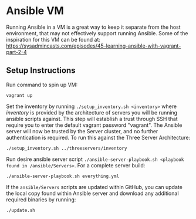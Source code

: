 # Ansible VM

Running Ansible in a VM is a great way to keep it separate from the host environment, that may not effectively support running Ansible. Some of the inspiration for this VM can be found at:
https://sysadmincasts.com/episodes/45-learning-ansible-with-vagrant-part-2-4

## Setup Instructions

Run command to spin up VM:
```
vagrant up
```
Set the inventory by running `./setup_inventory.sh <inventory>` where *inventory* is provided by the architecture of servers you will be running ansible scripts against. This step will establish a trust through SSH that require you to enter the default vagrant password "vagrant". The Ansible server will now be trusted by the Server cluster, and no further authentication is required. To run this against the Three Server Architecture:
```
./setup_inventory.sh ../threeservers/inventory
```
Run desire ansible server script `./ansible-server-playbook.sh <playbook found in /ansible/Servers>`. For a complete server build:
```
./ansible-server-playbook.sh everything.yml
```
If the `ansible/Servers` scripts are updated within GitHub, you can update the local copy found within Ansible server and download any additional required binaries by running:
```
./update.sh
```
